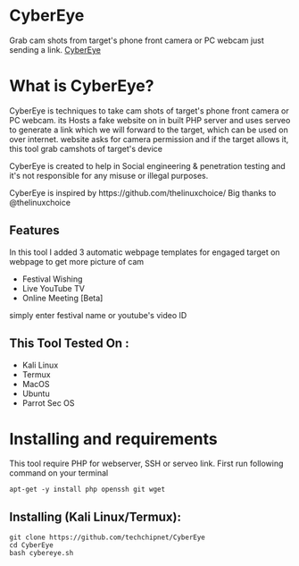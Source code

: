# CyberEye
Grab cam shots from target's phone front camera or PC webcam just sending a link.
[CyberEye](https://techchip.net/wp-content/uploads/2020/04/camphish.jpg)

# What is CyberEye?
<p>CyberEye is techniques to take cam shots of target's phone front camera or PC webcam. its Hosts a fake website on in built PHP server and uses serveo to generate a link which we will forward to the target, which can be used on over internet. website asks for camera permission and if the target allows it, this tool grab camshots of target's device</p>

<p>CyberEye is created to help in Social engineering & penetration testing  and it's not responsible for any misuse or illegal purposes.</p>
<p>CyberEye is inspired by https://github.com/thelinuxchoice/ Big thanks to @thelinuxchoice</p>


## Features
<p>In this tool I added 3 automatic webpage templates for engaged target on webpage to get more picture of cam</p>
<ul>
  <li>Festival Wishing</li>
  <li>Live YouTube TV</li>
   <li>Online Meeting [Beta]</li>
</ul>
<p>simply enter festival name or youtube's video ID</p>

## This Tool Tested On :
<ul>
  <li>Kali Linux</li>
  <li>Termux</li>
  <li>MacOS</li>
  <li>Ubuntu</li>
  <li>Parrot Sec OS</li>
</ul>

# Installing and requirements
<p>This tool require PHP for webserver, SSH or serveo link. First run following command on your terminal</p>

```
apt-get -y install php openssh git wget
```

## Installing (Kali Linux/Termux):

```
git clone https://github.com/techchipnet/CyberEye
cd CyberEye
bash cybereye.sh
```

